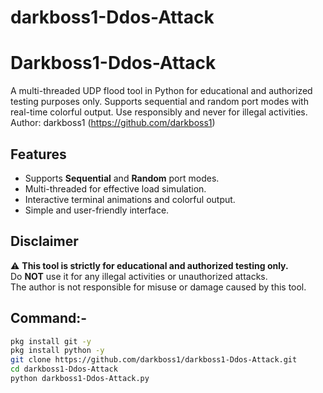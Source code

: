 # darkboss1-Ddos-Attack
# Darkboss1-Ddos-Attack
A multi-threaded UDP flood tool in Python for educational and authorized testing purposes only. Supports sequential and random port modes with real-time colorful output. Use responsibly and never for illegal activities. Author: darkboss1 (https://github.com/darkboss1)

## Features

- Supports **Sequential** and **Random** port modes.
- Multi-threaded for effective load simulation.
- Interactive terminal animations and colorful output.
- Simple and user-friendly interface.

## Disclaimer

⚠️ **This tool is strictly for educational and authorized testing only.**  
Do **NOT** use it for any illegal activities or unauthorized attacks.  
The author is not responsible for misuse or damage caused by this tool.

## Command:-
```bash 
pkg install git -y
pkg install python -y 
git clone https://github.com/darkboss1/darkboss1-Ddos-Attack.git
cd darkboss1-Ddos-Attack
python darkboss1-Ddos-Attack.py
